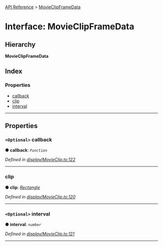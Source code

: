 [API Reference](../README.md) > [MovieClipFrameData](../interfaces/movieclipframedata.md)

# Interface: MovieClipFrameData

## Hierarchy

**MovieClipFrameData**

## Index

### Properties

* [callback](movieclipframedata.md#callback)
* [clip](movieclipframedata.md#clip)
* [interval](movieclipframedata.md#interval)

---

## Properties

<a id="callback"></a>

### `<Optional>` callback

**● callback**: *`Function`*

*Defined in [display/MovieClip.ts:122](https://github.com/Lanfei/playable.js/blob/76571fa/src/display/MovieClip.ts#L122)*

___
<a id="clip"></a>

###  clip

**● clip**: *[Rectangle](../classes/rectangle.md)*

*Defined in [display/MovieClip.ts:120](https://github.com/Lanfei/playable.js/blob/76571fa/src/display/MovieClip.ts#L120)*

___
<a id="interval"></a>

### `<Optional>` interval

**● interval**: *`number`*

*Defined in [display/MovieClip.ts:121](https://github.com/Lanfei/playable.js/blob/76571fa/src/display/MovieClip.ts#L121)*

___

